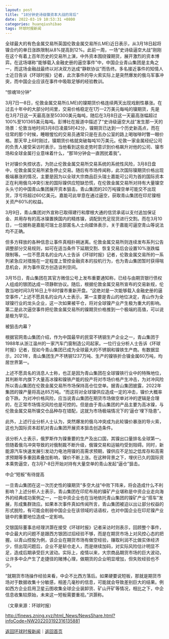 ```yaml
---
layout: post
title: "18分钟史诗级镍资本大战的背后"
date: 2022-03-19 10:53:31 +0800
categories: huanqiushibao
tags: 环球时报新闻
---
```

<p>全球最大的有色金属交易所英国伦敦金属交易所(LME)近日表示，从3月18日起将镍合约的单日涨跌限制从8%提高到12%。此前一周，一场“史诗级逼空大战”刚刚在这个有着上百年历史的交易所上演，中外资本围绕镍期货，展开激烈的资本博弈。在这场堪称“能够载入金融史册的逼空事件”中，中国企业青山集团是主角之一，而这场金融战最终以对决双方达成“静默协议”而告终。多名接近事件的知情人士近日告诉《环球时报》记者，此次事件的导火索实际上是突然爆发的俄乌军事冲突，而中国企业应该在事件中吸取足够的经验教训。</p>
 <p>“惊魂18分钟”</p>
 <p>3月7日—8日，伦敦金属交易所(LME)的镍期货价格连续两天出现戏剧性暴涨。在过去十年中的大部分时间里，交易价格稳定在1万—2万美元每吨的镍期货，先是在3月7日这一天最高涨至50300美元每吨，随后在3月8日这一天最高涨幅超过100%至101365美元每吨。彭博社在报道中描述了“史诗级逼空大战”发生那一天的场景：伦敦当地时间3月8日凌晨5时42分，镍期货已达到一个历史新高点，而在往常的那个时候，睡眼惺忪的交易员通常只是在去办公室的路上喝咖啡时瞥一眼价格。那天早上6时刚过，镍期货价格就突破每吨10万美元。伦敦一家金属经纪公司的负责人接受采访时表示，当他看到这些走势时意识到价格飙升对他的公司、镍市场和全球金属行业意味着什么，“那18分钟会一直困扰着我”。</p>
 <p>针对镍价失控状态，为防止伦敦金属交易所交易系统的系统性风险，3月8日盘中，伦敦金属交易所紧急停止交易。随后有市场传闻称，此次国际镍期货价格出现极端暴涨的情况，主要是因为以全球大宗商品巨头瑞士嘉能可公司为首的国际资本正在利用俄乌冲突引发的国际镍供应短缺恐慌，在伦敦金属交易所对持有大量镍空头头寸的中国青山集团展开资本狙击。青山集团的20万吨镍空单可能交不出现货，浮亏将超过60亿美元。嘉能可此举意在通过逼空，获取青山集团在印尼镍相关资产60%的权益。</p>
 <p>3月9日，青山集团对外宣称已取得建行和摩根大通的信贷承诺以支付追加保证金、并用存有的高冰镍置换国内的精炼镍，调配到充足现货进行交割。而在3月10日，一位据称是嘉能可瑞士总部匿名人士向媒体表示，关于嘉能可逼空青山等说法均不正确。</p>
 <p>但多方释放的各种信息让事件真相扑朔迷离。伦敦金属交易所则连续发布系列公告调整部分交易规则，如可在适当条件下延期交割、恢复交易后会设置10%涨跌幅限制等。一位不愿具名的业内人士告诉《环球时报》记者，伦敦金属交易所的一系列紧急应对措施在一定程度上管控金融资本的投机行为，也为青山集团暂时获得喘息机会，并为事件双方创造谈判空间。</p>
 <p>3月15日，青山集团在其官方微信公号上发布重要通知称，已经与由期货银行债权人组成的银团达成一项静默协议。随后，根据伦敦金属交易所宣布的交易新规，伦敦当地时间3月16日上午8时镍市重新开盘。“这绝对是一次能够载入金融史册的逼空事件，”上述不愿具名的业内人士表示，第一主要是青山的地位决定，青山作为全球镍行业的龙头企业，这一次如果被平仓，将对全球镍产业产生极为重大的影响。第二是此次逼空事件把伦敦金属交易所的镍期货价格推到一个极端的高值，可以说是极为罕见。</p>
 <p>被狙击内幕？</p>
 <p>根据官网青山集团介绍，作为中国最早的民营不锈钢生产企业之一，青山集团于1988年从浙江温州的一家汽车门窗制造公司起家。一位行业分析人士告诉《环球时报》记者，现如今青山集团已成为全球最大的不锈钢和镍铁生产商。有数据显示，2021年，青山集团生产不锈钢1237万吨、生产的镍铁折合镍金属60万吨，均居世界第一。</p>
 <p>上述不愿具名的消息人士称，也正是因为青山集团在全球镍铁行业中的特殊地位，其判断年内旗下大量高冰镍和镍铁产能的投产将对市场价格产生冲击，为对冲风险所以青山集团在伦敦金属交易所市场保持高仓位空单。据青山集团披露，2022年集团的镍产量将高达85万吨。“而这将对全球镍供应造成一定的冲击，镍价大概率会下跌。为对冲价格风险，应当说青山集团在期货市场做空单对冲的逻辑是合理的，在正常市场情况风险也是可控的。但是由于青山集团的产品主要为高冰镍，与伦敦金属交易所镍交仓品种存在错配，这就为市场极端情况下的‘逼仓’埋下隐患”。</p>
 <p>此外，上述行业分析人士认为，突然爆发的俄乌冲突成为此轮镍价暴涨的导火索，这也为国际资本趁机对青山集团开展资本狙击创造条件。</p>
 <p>该分析人士表示，俄罗斯作为镍重要的生产及出口国，其镍出口量排名全球第一。但随着俄乌冲突导致的对俄制裁不断升级，俄镍交易和运输均受到阻碍。同时，新能源汽车快速发展引发动力电池用镍的高需求预期，镍供应不足加之低库存和高需求预期等多重因素叠加影响，镍价不断上涨。在这种背景之下，埋伏已久的国际资本乘势逼空，在3月7-8日开始对持有大量空单的青山发起“逼仓”狙击。</p>
 <p>中企“短板”有待提高</p>
 <p>一旦青山集团在这一次历史性的镍期货“多空大战”中败下阵来，将会造成什么不利影响？上述分析人士表示，青山集团在印尼布局的镍矿产业堪称是中资企业走向海外的经典成功案例之一，一批中资企业也在当地依托青山集团的镍矿产业“搭车”发展，形成集群效应。如果本次事件真如传闻所言，青山集团被迫以出让部分权益的形式脱险，有可能会削弱中国企业在该领域的话语权，也对中国企业在印尼镍产业链中的重要地位造成一定影响。</p>
 <p>交银国际董事总经理洪灏在接受《环球时报》记者采访时则表示，回顾整个事件，中企最大的问题不是跟西方银团过招经验不够，而是在期货市场上对风控心态的把握。以青山控股为例，该企业在期货市场有做空经验，赚取利润不比做实体经济少，但出现问题后，企业不是斩仓走人，而是继续加码，对实际风险估计明显不足，造成后期承受巨大波动。实际上，疫情以来，大宗商品期货市场的巨大波动，让许多中企产生了走捷径的赌博心理，做期货的企业明显增加，但失败经验也不少。</p>
 <p>“就期货市场操作经验来看，中企不比西方落后。如果硬要说短板，那就是期货市场对于数据收集十分敏感，相差几毫秒的信息，可能就会导致差别巨大的结果。例如西方企业启用卫星云图收集全球企业装卸货、矿山开矿等情况，相比之下，中企信息收集较原始，未来这一短板需要重视。”洪灏称。</p><p class="em_media">（文章来源：环球时报）</p>

<http://finews.zning.xyz/html_News/NewsShare.html?infoCode=NW202203192316135881>

[返回环球时报新闻](//finews.withounder.com/category/huanqiushibao.html)｜[返回首页](//finews.withounder.com/)